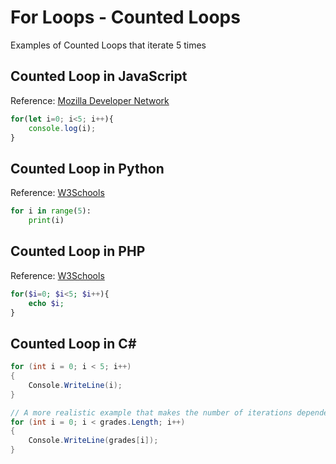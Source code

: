 # For Loops - Counted Loops

Examples of Counted Loops that iterate 5 times

## Counted Loop in JavaScript

Reference: [Mozilla Developer Network](https://developer.mozilla.org/en-US/docs/Web/JavaScript/Reference/Statements/for)

```javascript
for(let i=0; i<5; i++){
    console.log(i);
}
```

## Counted Loop in Python

Reference: [W3Schools](https://www.w3schools.com/python/python_for_loops.asp)

```python
for i in range(5):
    print(i)
```

## Counted Loop in PHP

Reference: [W3Schools](https://www.w3schools.com/php/php_looping_for.asp)

```php
for($i=0; $i<5; $i++){
    echo $i;
}
```

## Counted Loop in C\#

``` C#
for (int i = 0; i < 5; i++)
{
    Console.WriteLine(i);
}

// A more realistic example that makes the number of iterations dependent upon the size of the iterable object.
for (int i = 0; i < grades.Length; i++)
{
    Console.WriteLine(grades[i]);
}
```
